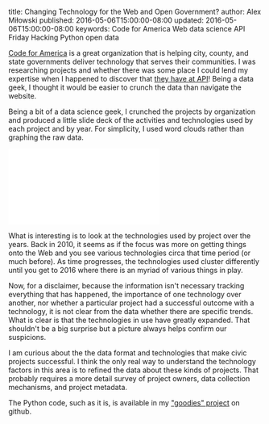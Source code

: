 title: Changing Technology for the Web and Open Government?
author: Alex Miłowski
published: 2016-05-06T15:00:00-08:00
updated: 2016-05-06T15:00:00-08:00
keywords: Code for America
                 Web
                 data science
                 API
                 Friday Hacking
                 Python
                 open data

[Code for America](https://www.codeforamerica.org) is a great organization that is helping city, county, and state governments deliver technology that serves their communities.  I was researching projects and whether there was some place I could lend my expertise when I happened to discover that [they have at API](http://codeforamerica.org/api/)!  Being a data geek, I thought it would be easier to crunch the data than navigate the website.

Being a bit of a data science geek, I crunched the projects by organization and produced a little slide deck of the activities and technologies used by each project and by year.  For simplicity, I used word clouds rather than graphing the raw data.

<div class='embed'><iframe src='activity.html' frameborder="0" scrolling="no"></iframe></div>

What is interesting is to look at the technologies used by project over the years.  Back in 2010, it seems as if the focus was more on getting things onto the Web and you see various technologies circa that time period (or much before).  As time progresses, the technologies used cluster differently until you get to 2016 where there is an myriad of various things in play.

Now, for a disclaimer, because the information isn't necessary tracking everything that has happened, the importance of one technology over another, nor whether a particular project had a successful outcome with a technology, it is not clear from the data whether there are specific trends.  What is clear is that the technologies in use have greatly expanded.  That shouldn't be a big surprise but a picture always helps confirm our suspicions.

I am curious about the the data format and technologies that make civic projects successful.  I think the only real way to understand the technology factors in this area is to refined the data about these kinds of projects.  That probably requires a more detail survey of project owners, data collection mechanisms, and project metadata.

The Python code, such as it is, is available in my ["goodies" project](https://github.com/alexmilowski/goodies/tree/master/data-science/cfa) on github.
